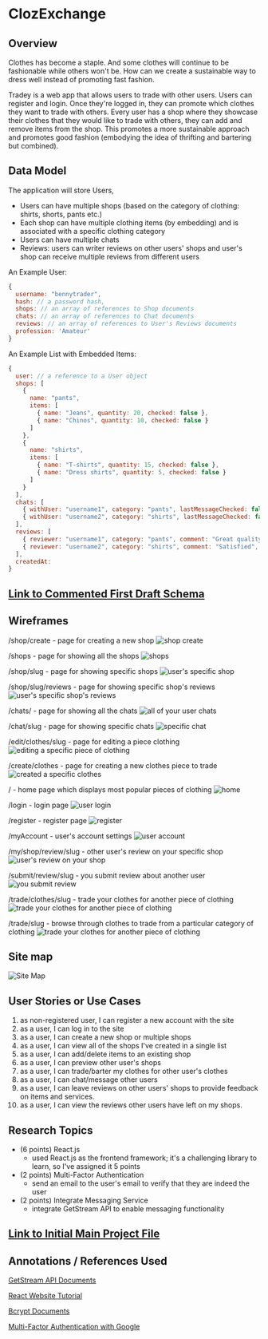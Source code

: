 # ClozExchange 

## Overview

Clothes has become a staple. And some clothes will continue to be fashionable while others won't be. How can we create a sustainable way to dress well instead of promoting fast fashion. 

Tradey is a web app that allows users to trade with other users. Users can register and login. Once they're logged in, they can promote which clothes they want to trade with others. Every user has a shop where they showcase their clothes that they would like to trade with others, they can add and remove items from the shop. This promotes a more sustainable approach and promotes good fashion (embodying the idea of thrifting and bartering but combined).

## Data Model

The application will store Users, 

* Users can have multiple shops (based on the category of clothing: shirts, shorts, pants etc.)
* Each shop can have multiple clothing items (by embedding) and is associated with a specific clothing category
* Users can have multiple chats
* Reviews: users can writer reviews on other users' shops and user's shop can receive multiple reviews from different users

An Example User:

```javascript
{
  username: "bennytrader",
  hash: // a password hash,
  shops: // an array of references to Shop documents
  chats: // an array of references to Chat documents
  reviews: // an array of references to User's Reviews documents
  profession: 'Amateur'
}
```

An Example List with Embedded Items:

```javascript
{
  user: // a reference to a User object
  shops: [
    {
      name: "pants",
      items: [
        { name: "Jeans", quantity: 20, checked: false },
        { name: "Chinos", quantity: 10, checked: false }
      ]
    },
    {
      name: "shirts",
      items: [
        { name: "T-shirts", quantity: 15, checked: false },
        { name: "Dress shirts", quantity: 5, checked: false }
      ]
    }
  ],
  chats: [
    { withUser: "username1", category: "pants", lastMessageChecked: false },
    { withUser: "username2", category: "shirts", lastMessageChecked: false }
  ],
  reviews: [ 
    { reviewer: "username1", category: "pants", comment: "Great quality!", checked: false },
    { reviewer: "username2", category: "shirts", comment: "Satisfied", checked: false }
  ],
  createdAt:
}
``` 

## [Link to Commented First Draft Schema](db.mjs) 

## Wireframes

/shop/create - page for creating a new shop
![shop create](documentation/create-new-shop.png)

/shops - page for showing all the shops
![shops](documentation/my-shops.png)

/shop/slug - page for showing specific shops
![user's specific shop](documentation/my-shop-slug.png)

/shop/slug/reviews - page for showing specific shop's reviews
![user's specific shop's reviews](documentation/my-shop-reviews-slug.png)

/chats/ - page for showing all the chats
![all of your user chats](documentation/chats.png)

/chat/slug - page for showing specific chats
![specific chat](documentation/chat-slug.png)

/edit/clothes/slug - page for editing a piece clothing
![editing a specific piece of clothing](documentation/edit-clothes-slug.png)

/create/clothes - page for creating a new clothes piece to trade
![created a specific clothes](documentation/create-clothes.png)

/ - home page which displays most popular pieces of clothing
![home](documentation/home.png)

/login - login page
![user login](documentation/login.png)

/register - register page
![register](documentation/register.png)

/myAccount - user's account settings
![user account](documentation/my-account.png)

/my/shop/review/slug - other user's review on your specific shop
![user's review on your shop](documentation/my-specific-review.png)

/submit/review/slug - you submit review about another user
![you submit review](documentation/submit-review-slug.png)

/trade/clothes/slug - trade your clothes for another piece of clothing
![trade your clothes for another piece of clothing](documentation/trade-username-slug.png)

/trade/slug - browse through clothes to trade from a particular category of clothing
![trade your clothes for another piece of clothing](documentation/trade-slug-category.png)

## Site map
![Site Map](documentation/site-map.png)

## User Stories or Use Cases

1. as non-registered user, I can register a new account with the site
2. as a user, I can log in to the site
3. as a user, I can create a new shop or multiple shops
4. as a user, I can view all of the shops I've created in a single list
5. as a user, I can add/delete items to an existing shop
6. as a user, I can preview other user's shops
7. as a user, I can trade/barter my clothes for other user's clothes
8. as a user, I can chat/message other users
9. as a user, I can leave reviews on other users' shops to provide feedback on items and services.
10. as a user, I can view the reviews other users have left on my shops.

## Research Topics

* (6 points) React.js
    * used React.js as the frontend framework; it's a challenging library to learn, so I've assigned it 5 points
* (2 points) Multi-Factor Authentication
    * send an email to the user's email to verify that they are indeed the user
* (2 points) Integrate Messaging Service
    * integrate GetStream API to enable messaging functionality


## [Link to Initial Main Project File](app.mjs) 

## Annotations / References Used

[GetStream API Documents](https://getstream.io/chat/?adgroup=155988470535&matchtype=p&device=c&network=g&placement=&adposition=&utm_source=google&utm_medium=cpc&utm_campaign=20779301884&utm_term=build%20chat%20app&utm_content=680817547858&hsa_acc=6893682346&hsa_cam=20779301884&hsa_grp=155988470535&hsa_ad=680817547858&hsa_src=g&hsa_tgt=kwd-323226821902&hsa_kw=build%20chat%20app&hsa_mt=p&hsa_net=adwords&hsa_ver=3&gad_source=1&gclid=Cj0KCQjwm5e5BhCWARIsANwm06gKb9-XfCCmFxw_BV7YLLffPOdGhZR8-W824eh9Pw28AUjJeScPX3gaAn-CEALw_wcB)

[React Website Tutorial](https://www.youtube.com/watch?v=I2UBjN5ER4s)

[Bcrypt Documents](https://www.npmjs.com/package/bcrypt)

[Multi-Factor Authentication with Google](https://esketchers.com/implementing-2fa-with-mern-stack/)


